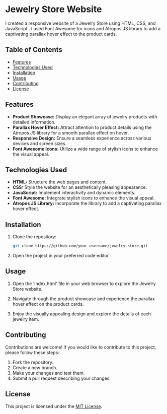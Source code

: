 # Jewelry Store Website

I created a responsive website of a Jewelry Store using HTML, CSS, and JavaScript . I used Font Awesome for icons and Atropos JS library to add a captivating parallax hover effect to the product cards.

## Table of Contents

- [Features](#features)
- [Technologies Used](#technologies-used)
- [Installation](#installation)
- [Usage](#usage)
- [Contributing](#contributing)
- [License](#license)

## Features

- **Product Showcase:** Display an elegant array of jewelry products with detailed information.
- **Parallax Hover Effect:** Attract attention to product details using the Atropos JS library for a smooth parallax effect on hover.
- **Responsive Design:** Ensure a seamless experience across various devices and screen sizes.
- **Font Awesome Icons:** Utilize a wide range of stylish icons to enhance the visual appeal.

## Technologies Used

- **HTML:** Structure the web pages and content.
- **CSS:** Style the website for an aesthetically pleasing appearance.
- **JavaScript:** Implement interactivity and dynamic elements.
- **Font Awesome:** Integrate stylish icons to enhance the visual appeal.
- **Atropos JS Library:** Incorporate the library to add a captivating parallax hover effect.

## Installation

1. Clone the repository:

   ```bash
   git clone https://github.com/your-username/jewelry-store.git

2. Open the project in your preferred code editor.

## Usage

1. Open the 'index.html' file in your web browser to explore the Jewelry Store website.

2. Navigate through the product showcase and experience the parallax hover effect on the product cards.

3. Enjoy the visually appealing design and explore the details of each jewelry item.

## Contributing

Contributions are welcome! If you would like to contribute to this project, please follow these steps:

1. Fork the repository.
2. Create a new branch.
3. Make your changes and test them.
4. Submit a pull request describing your changes.

## License

This project is licensed under the [MIT License](LICENSE).
